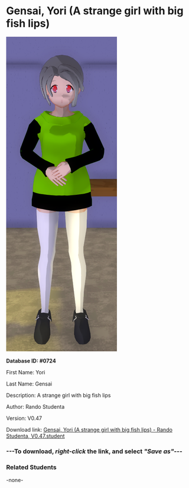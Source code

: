 # Gensai, Yori (A strange girl with big fish lips)

<img src="Files/Gensai, Yori (A strange girl with big fish lips).png" title="Gensai, Yori (A strange girl with big fish lips) - Rando Studenta, V0.47">

**Database ID: #0724**

First Name: Yori

Last Name: Gensai

Description: A strange girl with big fish lips

Author: Rando Studenta

Version: V0.47

Download link: <a href="https://raw.githubusercontent.com/Arbiter1223/Daigaku-Gurashi-Custom-Students/master/Students/Files/Gensai%2C%20Yori%20(A%20strange%20girl%20with%20big%20fish%20lips)%20-%20Rando%20Studenta%2C%20V0.47.student">Gensai, Yori (A strange girl with big fish lips) - Rando Studenta, V0.47.student</a>

### ---**To download, _right-click_ the link, and select _"Save as"_**---

### Related Students

-none-

